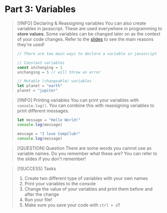 # Part 3: Variables
> [!INFO] Declaring & Reassigning variables
> You can also create variables in javascript. These are used everywhere in programming
> to **store values**. Some variables can be changed later on as the context of your code changes. Refer to the [slides](https://go.compclub.org/winter-day-1) to see the main reasons they're used! 
> ```javascript
> // There are two main ways to declare a variable in javascript
> 
> // Constant variables
> const unchanging = 1 
> unchanging = 5 // will throw an error
> 
> // Mutable (changeable) variables
> let planet = "earth"
> planet = "jupiter"
> ```

> [!INFO] Printing variables
> You can print your variables with `console.log()`. You can combine this with reassigning variables
> to print different messages. 
> ```javascript
> let message = "Hello World!"
> console.log(message)
> 
> message = "I love CompClub!"
> console.log(message)
> ```

> [!QUESTION] Question
> There are some words you cannot use as variable names. Do you remember what these are?
> You can refer to the slides if you don't remember!


> [!SUCCESS] Tasks
> 1. Create two different type of variables with your own names
> 2. Print your variables to the console
> 3. Change the value of your variables and print them before and after the change
> 4. Run your file!
> 5. Make sure you save your code with `ctrl + s`!!
